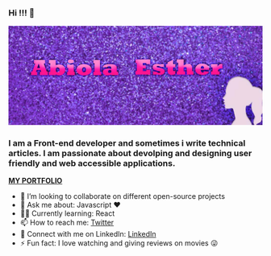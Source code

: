 

<!--
**Abiola-Farounbi/Abiola-Farounbi** is a ✨ _special_ ✨ repository because its `README.md` (this file) appears on your GitHub profile.

Here are some ideas to get you started:


-->
### Hi !!! 👋
![Brand](firstCover.jpg)
### I am a Front-end developer and sometimes i write technical articles. I am passionate about devolping and designing user friendly and web accessible applications.
**[MY PORTFOLIO](https://abiolaesther.netlify.app/)**

- 👯 I’m looking to collaborate on different open-source projects
- 💬 Ask me about: Javascript ❤️ 
-  👩‍💻 Currently learning: React
- 📫 How to reach me: [Twitter](https://twitter.com/abiolaesther_)
- 🤝 Connect with me on LinkedIn: [LinkedIn](https://www.linkedin.com/in/abiola-farounbi-94ba571a0/)
- ⚡ Fun fact: I love watching and giving reviews on movies 😜
